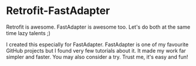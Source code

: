 # Retrofit-FastAdapter
Retrofit is awesome. FastAdapter is awesome too. Let's do both at the same time lazy talents ;)

I created this especially for FastAdapter. FastAdapter is one of my favourite GitHub projects but I found very few tutorials about it. It made my work far simpler and faster. You may also consider a try. Trust me, it's easy and fun!

